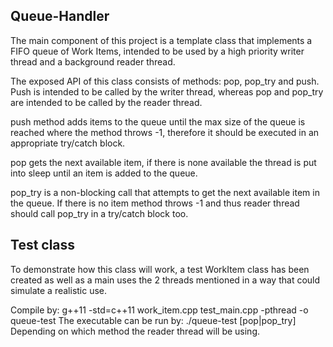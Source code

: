 ## Queue-Handler

The main component of this project is a template class that implements
a FIFO queue of Work Items, intended to be used by a high priority writer thread and
a background reader thread. 

The exposed API of this class consists of methods: pop, pop_try and push.
Push is intended to be called by the writer thread, whereas pop and pop_try
are intended to be called by the reader thread.

push method adds items to the queue until the max size of the queue is reached
where the method throws -1, therefore it should be executed in an appropriate try/catch
block.

pop gets the next available item, if there is none available the thread is put
into sleep until an item is added to the queue.

pop_try is a non-blocking call that attempts to get the next available item in the queue. 
If there is no item method throws -1 and thus reader thread should call pop_try in a try/catch block too. 

## Test class

To demonstrate how this class will work, a test WorkItem class has been created as well as
a main uses the 2 threads mentioned in a way that could simulate a realistic use.

Compile by: g++11 -std=c++11 work_item.cpp test_main.cpp -pthread -o queue-test
The executable can be run by: ./queue-test [pop|pop_try]
Depending on which method the reader thread will be using.


